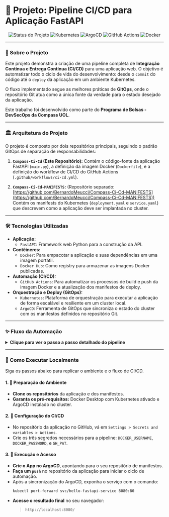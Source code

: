 # 🚀 Projeto: Pipeline CI/CD para Aplicação FastAPI

<p align="center">
  <img src="https://img.shields.io/badge/status-concluído-green?style=for-the-badge" alt="Status do Projeto"/>
  <img src="https://img.shields.io/badge/Kubernetes-326CE5?style=for-the-badge&logo=kubernetes&logoColor=white" alt="Kubernetes"/>
  <img src="https://img.shields.io/badge/ArgoCD-EF7B4D?style=for-the-badge&logo=argo&logoColor=white" alt="ArgoCD"/>
  <img src="https://img.shields.io/badge/GitHub_Actions-2088FF?style=for-the-badge&logo=github-actions&logoColor=white" alt="GitHub Actions"/>
  <img src="https://img.shields.io/badge/Docker-2496ED?style=for-the-badge&logo=docker&logoColor=white" alt="Docker"/>
</p>

---

### 📖 Sobre o Projeto

Este projeto demonstra a criação de uma pipeline completa de **Integração Contínua e Entrega Contínua (CI/CD)** para uma aplicação web. O objetivo é automatizar todo o ciclo de vida do desenvolvimento: desde o `commit` do código até o `deploy` da aplicação em um ambiente Kubernetes.

O fluxo implementado segue as melhores práticas de **GitOps**, onde o repositório Git atua como a única fonte da verdade para o estado desejado da aplicação.

Este trabalho foi desenvolvido como parte do **Programa de Bolsas - DevSecOps da Compass UOL**.

---

### 🏛️ Arquitetura do Projeto

O projeto é composto por dois repositórios principais, seguindo o padrão GitOps de separação de responsabilidades:

1.  **`Compass-Ci-Cd` (Este Repositório):** Contém o código-fonte da aplicação FastAPI (`main.py`), a definição da imagem Docker (`Dockerfile`), e a definição do workflow de CI/CD do GitHub Actions (`.github/workflows/ci-cd.yml`).

2.  **`Compass-Ci-Cd-MANIFESTS`:** (Repositório separado: [https://github.com/BernardoMeucci/Compass-Ci-Cd-MANIFESTS](https://github.com/BernardoMeucci/Compass-Ci-Cd-MANIFESTS)) Contém os manifests do Kubernetes (`deployment.yaml` e `service.yaml`) que descrevem como a aplicação deve ser implantada no cluster.

---

### 🛠️ Tecnologias Utilizadas

* **Aplicação:**
    * `FastAPI`: Framework web Python para a construção da API.
* **Contêineres:**
    * `Docker`: Para empacotar a aplicação e suas dependências em uma imagem portátil.
    * `Docker Hub`: Como registry para armazenar as imagens Docker publicadas.
* **Automação (CI/CD):**
    * `GitHub Actions`: Para automatizar os processos de build e push da imagem Docker e a atualização dos manifestos de deploy.
* **Orquestração e Deploy (GitOps):**
    * `Kubernetes`: Plataforma de orquestração para executar a aplicação de forma escalável e resiliente em um cluster local.
    * `ArgoCD`: Ferramenta de GitOps que sincroniza o estado do cluster com os manifestos definidos no repositório Git.

---

### ✨ Fluxo da Automação

<details>
<summary><strong>Clique para ver o passo a passo detalhado do pipeline</strong></summary>
<br>

1.  **Gatilho Inicial: Commit do Desenvolvedor**
    - O ciclo é iniciado quando um `git push` é feito para o branch `main` do repositório da aplicação (`Compass-Ci-Cd`).

2.  **Etapa de CI: Execução do Workflow no GitHub Actions**
    - O `push` aciona o workflow definido em `.github/workflows/ci-cd.yml`.
    - O workflow executa dois jobs sequenciais:
        - **Job 1: `build-and-push`**:
            - Faz o checkout do código da aplicação.
            - Realiza o login no Docker Hub usando segredos (`secrets`).
            - Constrói a imagem Docker a partir do `Dockerfile`.
            - Envia a nova imagem para o Docker Hub com uma tag única baseada no hash do commit.
        - **Job 2: `update-manifest`**:
            - Faz o checkout do repositório de manifestos.
            - Utiliza o comando `sed` para substituir a tag da imagem no arquivo `deployment.yaml` pela nova tag gerada no passo anterior.
            - Realiza um novo `commit` e `push` para o repositório de manifestos, registrando a nova versão desejada da aplicação.

3.  **Etapa de CD: Sincronização com ArgoCD**
    - O ArgoCD, que monitora continuamente o repositório de manifestos, detecta o novo commit feito pelo GitHub Actions.
    - Ele compara o estado definido no Git com o estado atual do cluster e identifica uma divergência (status `OutOfSync`).
    - Como a política de sincronização é `Automatic`, o ArgoCD inicia imediatamente o processo para reconciliar o estado do cluster.

    <p align="center">
      <img src="imagens/argo-final-status.png" alt="Status Final da Aplicação no ArgoCD" width="700"/>
    </p>

4.  **Estado Final: Deploy no Kubernetes**
    - O ArgoCD instrui o Kubernetes a aplicar o manifesto atualizado.
    - O Kubernetes executa um "rolling update" no `Deployment` da aplicação, substituindo os pods antigos pelos novos com a nova imagem Docker, de forma gradual e sem indisponibilidade.
    - A nova versão da aplicação está no ar e pode ser acessada.

    <p align="center">
      <img src="imagens/api-final-response.png" alt="Resposta Final da API no Navegador" width="700"/>
    </p>

</details>

---

### 🚀 Como Executar Localmente

Siga os passos abaixo para replicar o ambiente e o fluxo de CI/CD.

#### 1. 🏡 Preparação do Ambiente
   - **Clone os repositórios** da aplicação e dos manifestos.
   - **Garanta os pré-requisitos:** Docker Desktop com Kubernetes ativado e ArgoCD instalado no cluster.

#### 2. 🔑 Configuração do CI/CD
   - No repositório da aplicação no GitHub, vá em `Settings > Secrets and variables > Actions`.
   - Crie os três segredos necessários para a pipeline: `DOCKER_USERNAME`, `DOCKER_PASSWORD`, e `GH_PAT`.

#### 3. 🔄 Execução e Acesso
   - **Crie o App no ArgoCD**, apontando para o seu repositório de manifestos.
   - **Faça um `push`** no repositório da aplicação para iniciar o ciclo de automação.
   - Após a sincronização do ArgoCD, exponha o serviço com o comando:
     ```bash
     kubectl port-forward svc/hello-fastapi-service 8080:80
     ```
   - **Acesse o resultado final** no seu navegador:
     > `http://localhost:8080/`